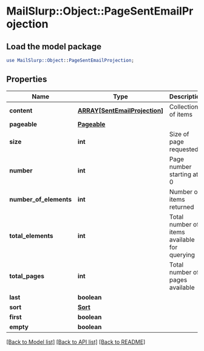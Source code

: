 # MailSlurp::Object::PageSentEmailProjection

## Load the model package
```perl
use MailSlurp::Object::PageSentEmailProjection;
```

## Properties
Name | Type | Description | Notes
------------ | ------------- | ------------- | -------------
**content** | [**ARRAY[SentEmailProjection]**](SentEmailProjection) | Collection of items | [optional] 
**pageable** | [**Pageable**](Pageable) |  | [optional] 
**size** | **int** | Size of page requested | [optional] 
**number** | **int** | Page number starting at 0 | [optional] 
**number_of_elements** | **int** | Number of items returned | [optional] 
**total_elements** | **int** | Total number of items available for querying | [optional] 
**total_pages** | **int** | Total number of pages available | [optional] 
**last** | **boolean** |  | [optional] 
**sort** | [**Sort**](Sort) |  | [optional] 
**first** | **boolean** |  | [optional] 
**empty** | **boolean** |  | [optional] 

[[Back to Model list]](../README#documentation-for-models) [[Back to API list]](../README#documentation-for-api-endpoints) [[Back to README]](../README)


